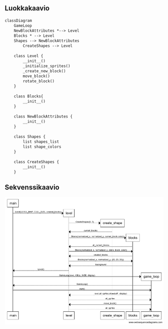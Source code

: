 ## Luokkakaavio

```mermaid
classDiagram
	GameLoop
	NewBlockAttributes *--> Level 
	Blocks * --> Level
	Shapes --> NewBlockAttributes
        CreateShapes --> Level

	class Level {
		__init__()
		_initialize_sprites()
		_create_new_block()
		move_block()
		rotate_block()
	}

	class Blocks{
		__init__()
	}

	class NewBlockAttributes {
		__init__()
	}

	class Shapes {
		list shapes_list
		list shape_colors
	}

	class CreateShapes {
		__init__()
	}

```

## Sekvenssikaavio

![Sekvenssikaavio](sekvenssikaavio.png)
